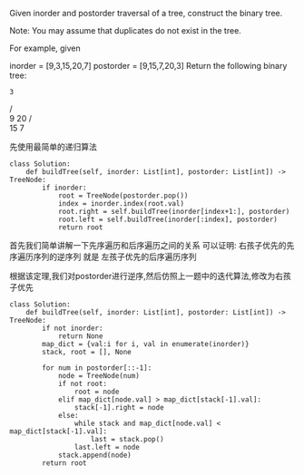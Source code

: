 Given inorder and postorder traversal of a tree, construct the binary tree.

Note:
You may assume that duplicates do not exist in the tree.

For example, given

inorder = [9,3,15,20,7]
postorder = [9,15,7,20,3]
Return the following binary tree:

    3
   / \
  9  20
    /  \
   15   7
   
先使用最简单的递归算法
```
class Solution:
    def buildTree(self, inorder: List[int], postorder: List[int]) -> TreeNode:
        if inorder:
            root = TreeNode(postorder.pop())
            index = inorder.index(root.val)
            root.right = self.buildTree(inorder[index+1:], postorder)
            root.left = self.buildTree(inorder[:index], postorder)
            return root
```


首先我们简单讲解一下先序遍历和后序遍历之间的关系
可以证明: 右孩子优先的先序遍历序列的逆序列 就是 左孩子优先的后序遍历序列

根据该定理,我们对postorder进行逆序,然后仿照上一题中的迭代算法,修改为右孩子优先
```
class Solution:
    def buildTree(self, inorder: List[int], postorder: List[int]) -> TreeNode:
        if not inorder:
            return None
        map_dict = {val:i for i, val in enumerate(inorder)}
        stack, root = [], None
  
        for num in postorder[::-1]:
            node = TreeNode(num)
            if not root:
                root = node
            elif map_dict[node.val] > map_dict[stack[-1].val]:
                stack[-1].right = node
            else:
                while stack and map_dict[node.val] < map_dict[stack[-1].val]:
                    last = stack.pop()
                last.left = node
            stack.append(node)
        return root
```
